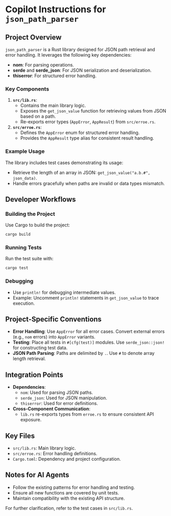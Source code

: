 # Copilot Instructions for `json_path_parser`

## Project Overview

`json_path_parser` is a Rust library designed for JSON path retrieval and error handling. It leverages the following key dependencies:

- **nom**: For parsing operations.
- **serde** and **serde_json**: For JSON serialization and deserialization.
- **thiserror**: For structured error handling.

### Key Components

1. **`src/lib.rs`**:
   - Contains the main library logic.
   - Exposes the `get_json_value` function for retrieving values from JSON based on a path.
   - Re-exports error types (`AppError`, `AppResult`) from `src/erroe.rs`.
2. **`src/erroe.rs`**:
   - Defines the `AppError` enum for structured error handling.
   - Provides the `AppResult` type alias for consistent result handling.

### Example Usage

The library includes test cases demonstrating its usage:

- Retrieve the length of an array in JSON: `get_json_value("a.b.#", json_data)`.
- Handle errors gracefully when paths are invalid or data types mismatch.

## Developer Workflows

### Building the Project

Use Cargo to build the project:

```bash
cargo build
```

### Running Tests

Run the test suite with:

```bash
cargo test
```

### Debugging

- Use `println!` for debugging intermediate values.
- Example: Uncomment `println!` statements in `get_json_value` to trace execution.

## Project-Specific Conventions

- **Error Handling**: Use `AppError` for all error cases. Convert external errors (e.g., `nom` errors) into `AppError` variants.
- **Testing**: Place all tests in `#[cfg(test)]` modules. Use `serde_json::json!` for constructing test data.
- **JSON Path Parsing**: Paths are delimited by `.`. Use `#` to denote array length retrieval.

## Integration Points

- **Dependencies**:
  - `nom`: Used for parsing JSON paths.
  - `serde_json`: Used for JSON manipulation.
  - `thiserror`: Used for error definitions.
- **Cross-Component Communication**:
  - `lib.rs` re-exports types from `erroe.rs` to ensure consistent API exposure.

## Key Files

- `src/lib.rs`: Main library logic.
- `src/erroe.rs`: Error handling definitions.
- `Cargo.toml`: Dependency and project configuration.

## Notes for AI Agents

- Follow the existing patterns for error handling and testing.
- Ensure all new functions are covered by unit tests.
- Maintain compatibility with the existing API structure.

For further clarification, refer to the test cases in `src/lib.rs`.
